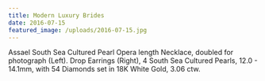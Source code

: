 ```yaml
---
title: Modern Luxury Brides
date: 2016-07-15
featured_image: /uploads/2016-07-15.jpg
---
```

Assael South Sea Cultured Pearl Opera length Necklace, doubled for photograph (Left). Drop Earrings (Right), 4 South Sea Cultured Pearls, 12.0 - 14.1mm, with 54 Diamonds set in 18K White Gold, 3.06 ctw. ​​